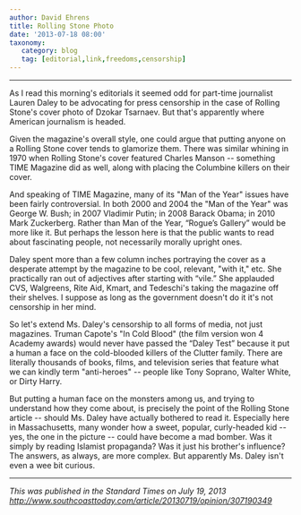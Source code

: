 ```yaml
---
author: David Ehrens
title: Rolling Stone Photo
date: '2013-07-18 08:00'
taxonomy:
   category: blog
   tag: [editorial,link,freedoms,censorship]
---
```

---

As I read this morning's editorials it seemed odd for part-time journalist Lauren Daley to be advocating for press censorship in the case of Rolling Stone's cover photo of Dzokar Tsarnaev. But that's apparently where American journalism is headed.

Given the magazine's overall style, one could argue that putting anyone on a Rolling Stone cover tends to glamorize them. There was similar whining in 1970 when Rolling Stone's cover featured Charles Manson -- something TIME Magazine did as well, along with placing the Columbine killers on their cover.

And speaking of TIME Magazine, many of its "Man of the Year" issues have been fairly controversial. In both 2000 and 2004 the "Man of the Year" was George W. Bush; in 2007 Vladimir Putin; in 2008 Barack Obama; in 2010 Mark Zuckerberg. Rather than Man of the Year, “Rogue’s Gallery” would be more like it. But perhaps the lesson here is that the public wants to read about fascinating people, not necessarily morally upright ones.

Daley spent more than a few column inches portraying the cover as a desperate attempt by the magazine to be cool, relevant, "with it," etc. She practically ran out of adjectives after starting with “vile.” She applauded CVS, Walgreens, Rite Aid, Kmart, and Tedeschi's taking the magazine off their shelves. I suppose as long as the government doesn't do it it's not censorship in her mind.

So let's extend Ms. Daley's censorship to all forms of media, not just magazines. Truman Capote's "In Cold Blood" (the film version won 4 Academy awards) would never have passed the “Daley Test” because it put a human a face on the cold-blooded killers of the Clutter family. There are literally thousands of books, films, and television series that feature what we can kindly term "anti-heroes" -- people like Tony Soprano, Walter White, or Dirty Harry.

But putting a human face on the monsters among us, and trying to understand how they come about, is precisely the point of the Rolling Stone article -- should Ms. Daley have actually bothered to read it. Especially here in Massachusetts, many wonder how a sweet, popular, curly-headed kid -- yes, the one in the picture -- could have become a mad bomber. Was it simply by reading Islamist propaganda? Was it just his brother's influence? The answers, as always, are more complex. But apparently Ms. Daley isn't even a wee bit curious.

-----

*This was published in the Standard Times on July 19, 2013*<br>
*<http://www.southcoasttoday.com/article/20130719/opinion/307190349>*

